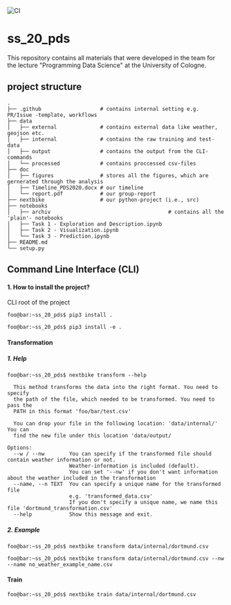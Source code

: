 ![CI](https://github.com/t00m-dev/ss_20_pds/workflows/CI/badge.svg?branch=master)
# ss_20_pds
This repository contains all materials that were developed in the team for the lecture "Programming Data Science" at the University of Cologne.
## project structure 

    .
    ├── .github                   # contains internal setting e.g. PR/Issue -template, workflows    
    ├── data                      
    │   ├── external              # contains external data like weather, geojson etc.
    │   ├── internal              # contains the raw training and test-data
    │   ├── output                # contains the output from the CLI-commands
    │   └── processed             # contains proccessed csv-files 
    ├── doc                       
    │   ├── figures               # stores all the figures, which are gernerated through the analysis
    │   ├── Timeline_PDS2020.docx # our timeline
    │   └── report.pdf            # our group-report
    ├── nextbike                  # our python-project (i.e., src)
    ├── notebooks                                         
    │   ├── archiv                                      # contains all the 'plain'- notebooks 
    │   ├── Task 1 - Exploration and Description.ipynb      
    │   ├── Task 2 - Visualization.ipynb                
    │   └── Task 3 - Prediction.ipynb                   
    ├── README.md
    └── setup.py
    
## Command Line Interface (CLI)

#### 1. How to install the project? 
CLI root of the project

```console
foo@bar:~ss_20_pds$ pip3 install .
``` 

```console
foo@bar:~ss_20_pds$ pip3 install -e .
```


#### Transformation 

##### 1. Help
```console
foo@bar:~ss_20_pds$ nextbike transform --help

  This method transforms the data into the right format. You need to specify
  the path of the file, which needed to be transformed. You need to pass the
  PATH in this format 'foo/bar/test.csv'

  You can drop your file in the following location: 'data/internal/' You can
  find the new file under this location 'data/output/

Options:
  --w / --nw        You can specify if the transformed file should contain weather information or not.
                    Weather-information is included (default).
                    You can set '--nw' if you don't want information about the weather included in the transformation
  --name, --n TEXT  You can specify a unique name for the transformed file
                    e.g. 'transformed_data.csv'
                    If you don't specify a unique name, we name this file 'dortmund_transformation.csv'
  --help            Show this message and exit.
```

##### 2. Example
```console
foo@bar:~ss_20_pds$ nextbike transform data/internal/dortmund.csv
```

```console
foo@bar:~ss_20_pds$ nextbike transform data/internal/dortmund.csv --nw --name no_weather_example_name.csv
```

#### Train

```console
foo@bar:~ss_20_pds$ nextbike train data/internal/dortmund.csv
```